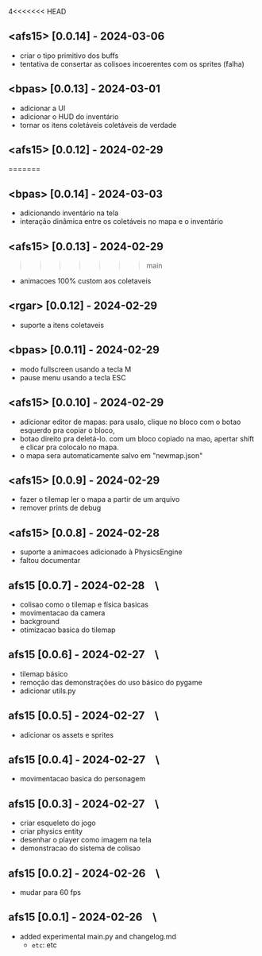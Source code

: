 4<<<<<<< HEAD
## \<afs15\> [0.0.14] - 2024-03-06 &ensp;
- criar o tipo primitivo dos buffs
- tentativa de consertar as colisoes incoerentes com os sprites (falha)

## \<bpas\> [0.0.13] - 2024-03-01 &ensp;
- adicionar a UI
- adicionar o HUD do inventário
- tornar os itens coletáveis coletáveis de verdade

## \<afs15\> [0.0.12] - 2024-02-29 &ensp;
=======
## \<bpas\> [0.0.14] - 2024-03-03 &ensp;
- adicionando inventário na tela
- interação dinâmica entre os coletáveis no mapa e o inventário

## \<afs15\> [0.0.13] - 2024-02-29 &ensp;
>>>>>>> main
- animacoes 100% custom aos coletaveis

## \<rgar\> [0.0.12] - 2024-02-29 &ensp;
- suporte a itens coletaveis

## \<bpas\> [0.0.11] - 2024-02-29 &ensp;
- modo fullscreen usando a tecla M
- pause menu usando a tecla ESC

## \<afs15\> [0.0.10] - 2024-02-29 &ensp;
- adicionar editor de mapas: para usalo, clique no bloco com o botao esquerdo pra copiar o bloco,
- botao direito pra deletá-lo. com um bloco copiado na mao, apertar shift e clicar pra colocalo no mapa.
- o mapa sera automaticamente salvo em "newmap.json"


## \<afs15\> [0.0.9] - 2024-02-29 &ensp;
- fazer o tilemap ler o mapa a partir de um arquivo
- remover prints de debug


## \<afs15\> [0.0.8] - 2024-02-28 &ensp;
  - suporte a animacoes adicionado à PhysicsEngine
  - faltou documentar

## afs15 [0.0.7] - 2024-02-28 &ensp; \
 - colisao como o tilemap e física basicas
 - movimentacao da camera
 - background
 - otimizacao basica do tilemap



## afs15 [0.0.6] - 2024-02-27 &ensp; \
 - tilemap básico 
 - remoção das demonstrações do uso básico do pygame
 - adicionar utils.py

## afs15 [0.0.5] - 2024-02-27 &ensp; \
- adicionar os assets e sprites

## afs15 [0.0.4] - 2024-02-27 &ensp; \

- movimentacao basica do personagem

## afs15 [0.0.3] - 2024-02-27 &ensp; \

- criar esqueleto do jogo
- criar physics entity
- desenhar o player como imagem na tela
- demonstracao do sistema de colisao 


## afs15 [0.0.2] - 2024-02-26 &ensp; \

- mudar para 60 fps


## afs15 [0.0.1] - 2024-02-26 &ensp; \

- added experimental main.py and changelog.md
  - ``etc``: etc
